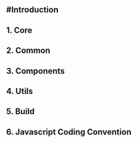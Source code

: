#Introduction
---
## 1. Core
## 2. Common
## 3. Components
## 4. Utils
## 5. Build
## 6. Javascript Coding Convention 